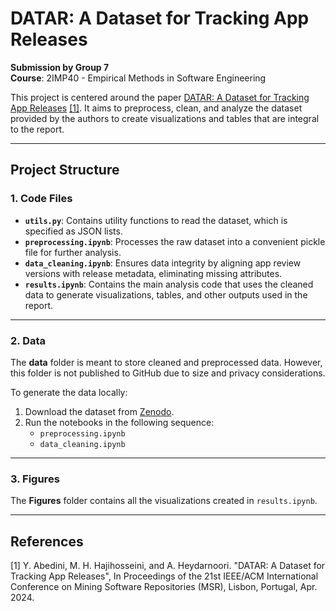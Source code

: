 # DATAR: A Dataset for Tracking App Releases  

**Submission by Group 7**  
**Course**: 2IMP40 - Empirical Methods in Software Engineering  

This project is centered around the paper [DATAR: A Dataset for Tracking App Releases](https://github.com/ISE-Research/DATAR) [[1]](#1). It aims to preprocess, clean, and analyze the dataset provided by the authors to create visualizations and tables that are integral to the report.  

---

## Project Structure  

### 1. **Code Files**  
- **`utils.py`**: Contains utility functions to read the dataset, which is specified as JSON lists.  
- **`preprocessing.ipynb`**: Processes the raw dataset into a convenient pickle file for further analysis.  
- **`data_cleaning.ipynb`**: Ensures data integrity by aligning app review versions with release metadata, eliminating missing attributes.  
- **`results.ipynb`**: Contains the main analysis code that uses the cleaned data to generate visualizations, tables, and other outputs used in the report.  

---

### 2. **Data**  
The **data** folder is meant to store cleaned and preprocessed data. However, this folder is not published to GitHub due to size and privacy considerations.  

To generate the data locally:  
1. Download the dataset from [Zenodo](https://doi.org/10.5281/zenodo.10320168).  
2. Run the notebooks in the following sequence:
   - `preprocessing.ipynb`
   - `data_cleaning.ipynb`  

---

### 3. **Figures**  
The **Figures** folder contains all the visualizations created in `results.ipynb`.

---

## References
<a id="1">[1]</a> 
Y. Abedini, M. H. Hajihosseini, and A. Heydarnoori. "DATAR: A Dataset for Tracking App Releases", In Proceedings of the 21st IEEE/ACM International Conference on Mining Software Repositories (MSR), Lisbon, Portugal, Apr. 2024.